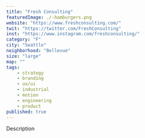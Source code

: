 ```yaml
---
title: "Fresh Consulting"
featuredImage: ./-hamburgers.png
website: "https://www.freshconsulting.com/"
twit: "https://twitter.com/FreshConsulting"
inst: "https://www.instagram.com/freshconsulting/"
category: "F"
city: "Seattle"
neighborhood: "Bellevue"
size: "large"
map: ""
tags:
    - strategy
    - branding
    - ux/ui
    - industrial
    - motion
    - engineering
    - product
published: true
---
```


Description
